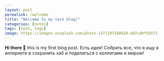 ```yaml
---
layout: post
permalink: /welcome
title: "Welcome to my tech blog!"
categories: [notes]
tags: [test, tags]
image: https://images.unsplash.com/photo-1471107340929-a87cd0f5b5f3
---
```


**Hi there 👋** this is my first blog post.
Есть идея!
Собрать все, что я ищу в интернете в сохранить хаб и поделиться с коллегами и миром!
